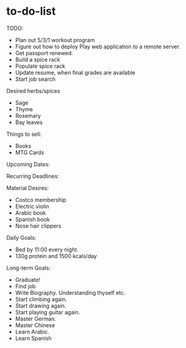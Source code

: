 # to-do-list


TODO:
* Plan out 5/3/1 workout program
* Figure out how to deploy Play web application to a remote server.
* Get passport renewed.
* Build a spice rack
* Populate spice rack
* Update resume, when final grades are available
* Start job search

Desired herbs/spices
* Sage
* Thyme
* Rosemary
* Bay leaves


Things to sell:
* Books
* MTG Cards

Upcoming Dates:


Recurring Deadlines:


Material Desires:
* Costco membership
* Electric violin
* Arabic book
* Spanish book
* Nose hair clippers

Daily Goals:
* Bed by 11:00 every night.
* 130g protein and 1500 kcals/day

Long-term Goals:
* Graduate!
* Find job
* Write Biography. Understanding thyself etc.
* Start climbing again.
* Start drawing again.
* Start playing guitar again.
* Master German.
* Master Chinese
* Learn Arabic.
* Learn Spanish